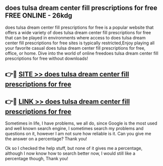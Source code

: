 ## does tulsa dream center fill prescriptions for free FREE ONLINE - 26kdg

does tulsa dream center fill prescriptions for free is a popular website that offers a wide variety of does tulsa dream center fill prescriptions for free that can be played in environments where access to does tulsa dream center fill prescriptions for free sites is typically restricted,Enjoy playing all your favorite casual does tulsa dream center fill prescriptions for free, office, or home. Dive into the world of online freedoes tulsa dream center fill prescriptions for free without downloads!

## 👉🔴 [SITE >> does tulsa dream center fill prescriptions for free](http://news.freeplayer.one?title=does_tulsa_dream_center_fill_prescriptions_for_free&ref=FRRE)

## 👉🔴 [LINK >> does tulsa dream center fill prescriptions for free](http://news.freeplayer.one?title=does_tulsa_dream_center_fill_prescriptions_for_free&ref=FREE)

Sometimes in life, I have problems, we all do, since Google is the most used and well known search engine, I sometimes search my problems and questions on it, however I am not sure how reliable is it. Can you give me the answer on a percentage? Thank you!

Ok so I checked the help stuff, but none of it gives me a percentage, although I now know how to search better now, I would still like a percentage though, Thank you!